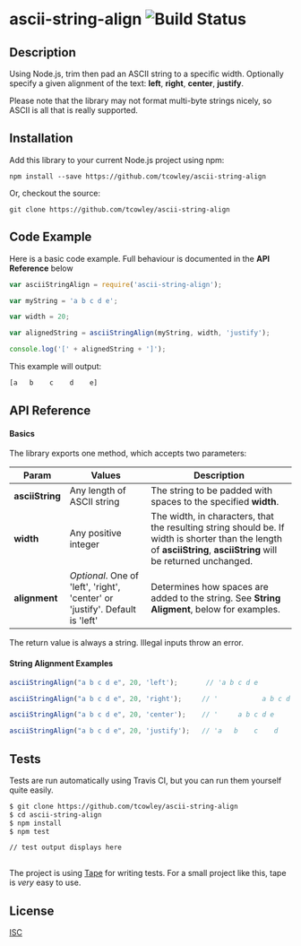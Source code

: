 # ascii-string-align  ![Build Status](https://travis-ci.org/tcowley/ascii-string-align.svg?branch=master)

## Description

Using Node.js, trim then pad an ASCII string to a specific width. Optionally specify a given alignment of the text: **left**, **right**, **center**, **justify**.

Please note that the library may not format multi-byte strings nicely, so ASCII is all that is really supported. 


## Installation

Add this library to your current Node.js project using npm:

```
npm install --save https://github.com/tcowley/ascii-string-align
```

Or, checkout the source:

```
git clone https://github.com/tcowley/ascii-string-align
```


## Code Example

Here is a basic code example. Full behaviour is documented in the **API Reference** below

```JavaScript
var asciiStringAlign = require('ascii-string-align');

var myString = 'a b c d e';

var width = 20;

var alignedString = asciiStringAlign(myString, width, 'justify');

console.log('[' + alignedString + ']');
```

This example will output:

```bash
[a   b    c    d    e] 
```


## API Reference 

#### Basics

The library exports one method, which accepts two parameters:

| Param | Values | Description |
| ----- | ------- | ------ |
| **asciiString** | Any length of ASCII string  | The string to be padded with spaces to the specified **width**. |
| **width**   | Any positive integer  | The width, in characters, that the resulting string should be. If width is shorter than the length of **asciiString**, **asciiString** will be returned unchanged. |
| **alignment** | _Optional_. One of 'left', 'right', 'center' or 'justify'. Default is 'left'  | Determines how spaces are added to the string. See **String Aligment**, below for examples. |

The return value is always a string. Illegal inputs throw an error.

#### String Alignment Examples

```JavaScript
asciiStringAlign("a b c d e", 20, 'left');       // 'a b c d e           '

asciiStringAlign("a b c d e", 20, 'right');     // '           a b c d e'

asciiStringAlign("a b c d e", 20, 'center');    // '     a b c d e      '

asciiStringAlign("a b c d e", 20, 'justify');   // 'a   b    c    d    e'
```


## Tests

Tests are run automatically using Travis CI, but you can run them yourself quite easily.

```bash
$ git clone https://github.com/tcowley/ascii-string-align
$ cd ascii-string-align
$ npm install
$ npm test

// test output displays here
 
```


The project is using [Tape](/substack/tape) for writing tests. For a small project like this, tape is _very_ easy to use.

## License

[ISC](https://opensource.org/licenses/ISC)


